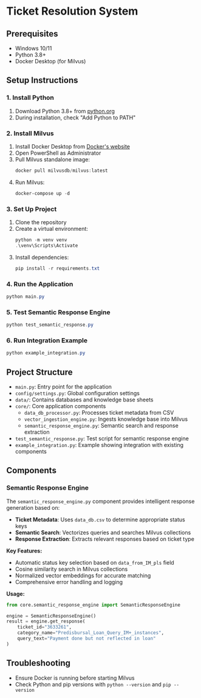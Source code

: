 # Ticket Resolution System

## Prerequisites
- Windows 10/11
- Python 3.8+
- Docker Desktop (for Milvus)

## Setup Instructions

### 1. Install Python
1. Download Python 3.8+ from [python.org](https://www.python.org/downloads/)
2. During installation, check "Add Python to PATH"

### 2. Install Milvus
1. Install Docker Desktop from [Docker's website](https://www.docker.com/products/docker-desktop/)
2. Open PowerShell as Administrator
3. Pull Milvus standalone image:
   ```powershell
   docker pull milvusdb/milvus:latest
   ```
4. Run Milvus:
   ```powershell
   docker-compose up -d
   ```

### 3. Set Up Project
1. Clone the repository
2. Create a virtual environment:
   ```powershell
   python -m venv venv
   .\venv\Scripts\Activate
   ```
3. Install dependencies:
   ```powershell
   pip install -r requirements.txt
   ```

### 4. Run the Application
```powershell
python main.py
```

### 5. Test Semantic Response Engine
```powershell
python test_semantic_response.py
```

### 6. Run Integration Example
```powershell
python example_integration.py
```

## Project Structure
- `main.py`: Entry point for the application
- `config/settings.py`: Global configuration settings
- `data/`: Contains databases and knowledge base sheets
- `core/`: Core application components
  - `data_db_processor.py`: Processes ticket metadata from CSV
  - `vector_ingestion_engine.py`: Ingests knowledge base into Milvus
  - `semantic_response_engine.py`: Semantic search and response extraction
- `test_semantic_response.py`: Test script for semantic response engine
- `example_integration.py`: Example showing integration with existing components

## Components

### Semantic Response Engine
The `semantic_response_engine.py` component provides intelligent response generation based on:
- **Ticket Metadata**: Uses `data_db.csv` to determine appropriate status keys
- **Semantic Search**: Vectorizes queries and searches Milvus collections
- **Response Extraction**: Extracts relevant responses based on ticket type

**Key Features:**
- Automatic status key selection based on `data_from_IM_pls` field
- Cosine similarity search in Milvus collections
- Normalized vector embeddings for accurate matching
- Comprehensive error handling and logging

**Usage:**
```python
from core.semantic_response_engine import SemanticResponseEngine

engine = SemanticResponseEngine()
result = engine.get_response(
    ticket_id="3633261",
    category_name="Predisbursal_Loan_Query_IM+_instances", 
    query_text="Payment done but not reflected in loan"
)
```

## Troubleshooting
- Ensure Docker is running before starting Milvus
- Check Python and pip versions with `python --version` and `pip --version` 
